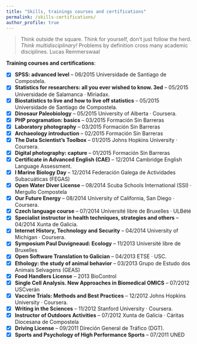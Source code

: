 ```yaml
---
title: "Skills, trainings courses and certifications"
permalink: /skills-certifications/
author_profile: true
---
```


> Think outside the square. Think for yourself, don’t just follow the herd. _Think multidisciplinary!_
> Problems by definition cross many academic disciplines.
> Lucas Remmerswaal

**Training courses and certifications**:  
- [x] **SPSS: advanced level** – 06/2015  Universidade de Santiago de Compostela.
- [x] **Statistics for researchers: all you ever wished to know. 3ed** – 05/2015  Universidade de Salamanca · Miriadax.
- [x] **Biostatistics to live and how to live off statistics** – 05/2015  Universidade de Santiago de Compostela.
- [x] **Dinosaur Paleobiology** – 05/2015  University of Alberta · Coursera.
- [x] **PHP programation: basics** – 03/2015  Formación Sin Barreras   
- [x] **Laboratory photography** – 03/2015  Formación Sin Barreras   
- [x] **Archaeology introduction** – 02/2015  Formación Sin Barreras   
- [x] **The Data Scientist’s Toolbox** – 01/2015 Johns Hopkins University · Coursera.
- [x] **Digital photography: capture** – 01/2015 Formación Sin Barreras    
- [x] **Certificate in Advanced English (CAE)** – 12/2014 Cambridge English Language Assessment.
- [x] **I Marine Biology Day** – 12/2014 Federación Galega de Actividades Subacuáticas (FEGAS)
- [x] **Open Water Diver License** – 08/2014 Scuba Schools International (SSI) · Mergullo Compostela
- [x] **Our Future Energy** – 08/2014  University of California, San Diego · Coursera.
- [x] **Czech language course** – 07/2014 Université libre de Bruxelles · ULBété
- [x] **Specialist instructor in health techniques, strategies and others** – 04/2014 Xunta de Galicia.
- [x] **Internet History, Technology and Security** – 04/2014  University of Michigan · Coursera.
- [x] **Symposium Paul Duvigneaud: Ecology** – 11/2013 Université libre de Bruxelles
- [x] **Open Software Translation to Galician** – 04/2013 ETSE · USC.
- [x] **Ethology: the study of animal behavior** –  03/2013 Grupo de Estudo dos Animais Selvagens (GEAS)
- [x] **Food Handlers License** – 2013 BioControl
- [x] **Single Cell Analysis. New Approaches in Biomedical OMICS** – 07/2012 USCverán
- [x] **Vaccine Trials: Methods and Best Practices** – 12/2012  Johns Hopkins University · Coursera.
- [x] **Writing in the Sciences** –    11/2012   Stanford University · Coursera.
- [x] **Instructor of Outdoors Activities** – 07/2012 Xunta de Galicia · Cáritas Diocesana de Compostela
- [x] **Driving License** –  09/2011 Direción General de Tráfico (DGT).
- [x] **Sports and Psychology of High Performance Sports** – 07/2011 UNED 
